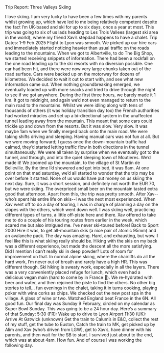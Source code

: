 Trip Report: Three Valleys Skiing

I love skiing. I am very lucky to have been a few times with my parents whilst growing up, which have led to me being relatively competent despite the fact I’m UK-based and ski for up to six days, once a year at most.
This trip was going to six of us lads heading to Les Trois Vallees (largest ski area in the world), where my friend Xav’s stepdad happens to have a chalet.
Trip Dates: 1-9 Feb 2025
Flight to Lyon was smooth. We picked up our hire cars and immediately started noticing heavier than usual traffic on the roads leading to the mountains. When we got to Albertville, to do The Big Shop, we started receiving snippets of information. There had been a rockfall on the one road leading up to the ski resorts with no diversion possible. One car had been hit, and there were now very large chunks taken out of the road surface. Cars were backed up on the motorway for dozens of kilometres. We decided to wait it out to start with, and see what new information came out. When nothing groundbreaking emerged, we eventually loaded up with more snacks and tried to drive through the night to see if we got anywhere. During the first three hours, we barely made it 1 km. It got to midnight, and again we’d not even managed to return to the main road to the mountains.
Whilst we were idling along with tens of thousands of others (it was holiday transition day too) the French authorities had worked miracles and set up a bi-directional system in the unaffected tunnel leading away from the mountain. This meant that some cars could trickle up and down from the resorts. But it was slow. Very slow. It was maybe 1am when we finally merged back onto the main road. We were taking shifts driving and sleeping. Having manual cars was not fun at all. But we were moving forward; I guess once the down-mountain traffic had calmed, they’d started letting traffic flow in both directions in the tunnel simultaneously. We were all taken by surprise when we eventually got to the tunnel, and through, and into the quiet sleeping town of Moutieres. We’d made it! We zoomed up the mountain, to the village of St Martin de Belleville. By the time I’d showered and got into bed, it was 6am.
At one point on that mad saturday, we’d all started to wonder that the trip may be over before it started. None of us would have put money on us skiing the next day. Sure, it was a short session, and definitely not worth the EUR 70, but we were skiing. The overpriced small beer on the mountain tasted extra good that afternoon.
Apart from this, the trip was pretty smooth. After Xav--who’s spent his entire life on skis--I was the next most experienced. When Xav went off to do a day of touring, I was in charge of planning a day on the slopes with the others, which went down well. I was skiing well, practicing different types of turns, a little off-piste here and there. Xav offered to take me to do a couple of his touring routes from earlier in the week, which scared me but also intrigued me. I’ve never ski-toured before! Back to Sport 2000 Hire it was, to get all-mountain skis (a nice pair of atomic 95mm) and an avalanche pack.
The day was amazing. Hard, and exhausting, but wow. I feel like this is what skiing really should be. Hiking with the skis on my back was a different experience, but made the descent all the more satisfying. Did I mention I can’t really ski in deep powder? Lots of room for improvement on that. In normal alpine skiing, where the chairlifts do all the hard work, I’m never out of breath and rarely have a high HR. This was different though. Ski hiking is sweaty work, especially in all the layers. 
There was a very conveniently placed refuge for lunch, which even had a delicious vegan main (hard to come by in France 🙁). We re-hydrated with beer and water, and then rejoined the piste to find the others.
No other big stories to tell… fun evenings in the chalet, taking it in turns cooking, playing poker with wine corks as chips. We checked out the new post spa in the village. A glass of wine or two. Watched England beat France in the 6N. All good fun.
Our final day was Sunday 9 February, circled on my calendar as Super Bowl Sunday. This was going to be a 24 hour day. Here’s a summary of that Sunday:
5:30 (FR): Wake up to drive to Lyon Airport
11:30 (UK): Arrive At Gatwick
(unknown) Get the train to Calum’s in E&C, collect the rest of my stuff, get the tube to Euston, Catch the train to MK, get picked up by Alim and Xav (who’s driven from LGW), get to Xav’s, have dinner with his parents, and then wait for the SB to start. I survived just about to the end, which was at about 4am. How fun. And of course I was working the following day.
